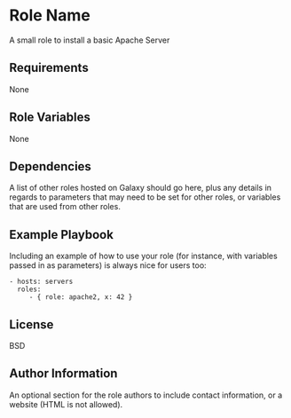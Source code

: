Role Name
=========

A small role to install a basic Apache Server

Requirements
------------

None

Role Variables
--------------

None

Dependencies
------------

A list of other roles hosted on Galaxy should go here, plus any details in
regards to parameters that may need to be set for other roles, or variables that
are used from other roles.

Example Playbook
----------------

Including an example of how to use your role (for instance, with variables
passed in as parameters) is always nice for users too:

    - hosts: servers
      roles:
         - { role: apache2, x: 42 }

License
-------
BSD

Author Information
------------------

An optional section for the role authors to include contact information, or a
website (HTML is not allowed).
